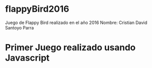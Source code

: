 # flappyBird2016
Juego de Flappy Bird realizado en el año 2016
Nombre: Cristian David Santoyo Parra

# Primer Juego realizado usando Javascript
